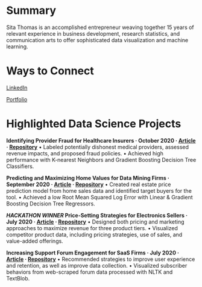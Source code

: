 # Summary
Sita Thomas is an accomplished entrepreneur weaving together 15 years of relevant experience in business development, research statistics, and communication arts to offer sophisticated data visualization and machine learning.

# Ways to Connect
[LinkedIn](https://www.linkedin.com/in/sita-thomas/)

[Portfolio](https://nycdatascience.com/blog/author/sita-thomas/)

# Highlighted Data Science Projects
**Identifying Provider Fraud for Healthcare Insurers · October 2020 · [Article](https://nycdatascience.com/blog/student-works/capstone/identifying-provider-fraud-for-healthcare-insurers/) · [Repository](https://github.com/sitathomas/Healthcare_Fraud)**
•	Labeled potentially dishonest medical providers, assessed revenue impacts, and proposed fraud policies.
•	Achieved high performance with K-nearest Neighbors and Gradient Boosting Decision Tree Classifiers.

**Predicting and Maximizing Home Values for Data Mining Firms · September 2020 · [Article](https://nycdatascience.com/blog/student-works/machine-learning/predicting-and-maximizing-home-values-for-data-mining-firms/) · [Repository](https://github.com/sitathomas/HousingPricePrediction_ML)**
•	Created real estate price prediction model from home sales data and identified target buyers for the tool.
•	Achieved a low Root Mean Squared Log Error with Linear & Gradient Boosting Decision Tree Regressors.

**_HACKATHON WINNER_  Price-Setting Strategies for Electronics Sellers · July 2020 · [Article](https://nycdatascience.com/blog/student-works/price-setting-strategies-for-electronics-sellers/) · [Repository](https://github.com/sitathomas/NYCDSA_Hackathon_720)**
•	Designed both pricing and marketing approaches to maximize revenue for three product tiers.
•	Visualized competitor product data, including pricing strategies, use of sales, and value-added offerings.

**Increasing Support Forum Engagement for SaaS Firms · July 2020 · [Article](https://nycdatascience.com/blog/student-works/web-scraping/increasing-support-forum-user-engagement-in-saas-companies/) · [Repository](https://github.com/sitathomas/web_scraping_project)**
•	Recommended strategies to improve user experience and retention, as well as improve data collection.
•	Visualized subscriber behaviors from web-scraped forum data processed with NLTK and TextBlob.
